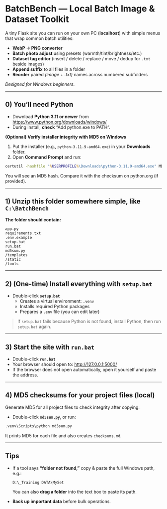 # BatchBench — Local Batch Image & Dataset Toolkit

A tiny Flask site you can run on your own PC (**localhost**) with simple menus that wrap common batch utilities:

- **WebP → PNG converter**
- **Batch photo adjust** using presets (warmth/tint/brightness/etc.)
- **Dataset tag editor** (insert / delete / replace / move / dedup for `.txt` beside images)
- **Append suffix** to all files in a folder
- **Reorder** paired *(image + .txt)* names across numbered subfolders

*Designed for Windows beginners.*

---

## 0) You’ll need Python

- Download **Python 3.11 or newer** from <https://www.python.org/downloads/windows/>
- During install, **check** “Add python.exe to PATH”.

**(Optional) Verify installer integrity with MD5 on Windows**

1. Put the installer (e.g., `python-3.11.9-amd64.exe`) in your **Downloads** folder.  
2. Open **Command Prompt** and run:

```bat
certutil -hashfile "%USERPROFILE%\Downloads\python-3.11.9-amd64.exe" MD5
```

You will see an MD5 hash. Compare it with the checksum on python.org (if provided).

---

## 1) Unzip this folder somewhere simple, like `C:\BatchBench`

**The folder should contain:**

```
app.py
requirements.txt
.env.example
setup.bat
run.bat
md5sum.py
/templates
/static
/tools
```

---

## 2) (One-time) Install everything with `setup.bat`

- Double-click **`setup.bat`**  
  - Creates a virtual environment: `.venv`  
  - Installs required Python packages  
  - Prepares a `.env` file (you can edit later)

> If `setup.bat` fails because Python is not found, install Python, then run `setup.bat` again.

---

## 3) Start the site with `run.bat`

- Double-click **`run.bat`**
- Your browser should open to: <http://127.0.0.1:5000/>
- If the browser does not open automatically, open it yourself and paste the address.

---

## 4) MD5 checksums for your project files (local)

Generate MD5 for all project files to check integrity after copying:

- Double-click **`md5sum.py`**, or run:

```bat
.venv\Scripts\python md5sum.py
```

It prints MD5 for each file and also creates `checksums.md`.

---

## Tips

- If a tool says **“folder not found,”** copy & paste the full Windows path, e.g.:

  ```
  D:\_Training DATA\MySet
  ```

  You can also **drag a folder** into the text box to paste its path.

- **Back up important data** before bulk operations.
